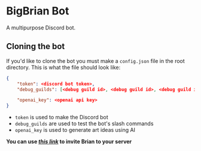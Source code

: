 # **BigBrian Bot**

A multipurpose Discord bot.


## **Cloning the bot**
If you'd like to clone the bot you must make a `config.json` file in the root directory. This is what the file should look like:
```json
{
    "token": <discord bot token>,
    "debug_guilds": [<debug guild id>, <debug guild id>, <debug guild id>],

    "openai_key": <openai api key>
}
```
- `token` is used to make the Discord bot
- `debug_guilds` are used to test the bot's slash commands
- `openai_key` is used to generate art ideas using AI


**You can use *[this link](https://discord.com/api/oauth2/authorize?client_id=823113494500605975&permissions=8&scope=bot%20applications.commands)* to invite Brian to your server**